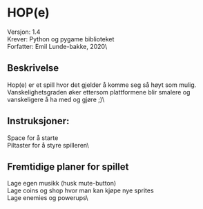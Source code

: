 # HOP(e)
Versjon: 1.4\
Krever: Python og pygame biblioteket\
Forfatter: Emil Lunde-bakke, 2020\

## Beskrivelse
Hop(e) er et spill hvor det gjelder å komme seg så høyt som mulig. Vanskelighetsgraden øker ettersom plattformene blir smalere og vanskeligere å ha med og gjøre ;)\


## Instruksjoner: 
Space for å starte\
Piltaster for å styre spilleren\

## Fremtidige planer for spillet
Lage egen musikk (husk mute-button)\
Lage coins og shop hvor man kan kjøpe nye sprites\
Lage enemies og powerups\
